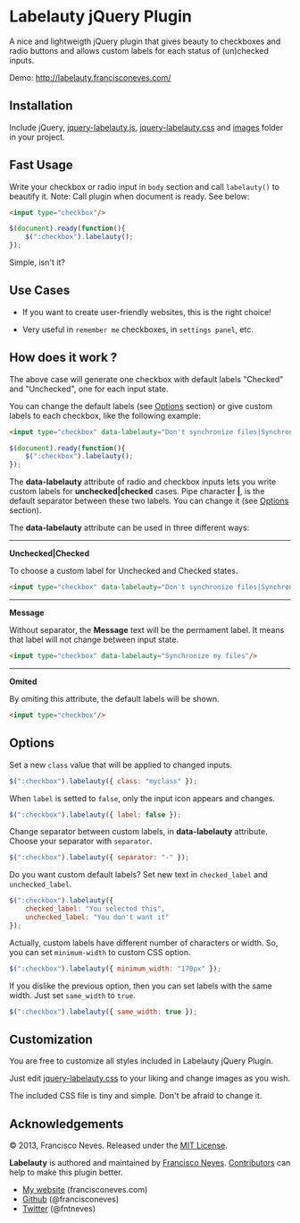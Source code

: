 Labelauty jQuery Plugin
=========

A nice and lightweigth jQuery plugin that gives beauty to checkboxes and 
radio buttons and allows custom labels for each status of (un)checked inputs.

Demo: http://labelauty.francisconeves.com/


Installation
------------

Include jQuery, [jquery-labelauty.js], [jquery-labelauty.css] and [images] folder in your project.


Fast Usage
-----------

Write your checkbox or radio input in `body` section and call `labelauty()` to beautify it.
Note: Call plugin when document is ready. See below:

~~~ html
<input type="checkbox"/>
~~~

~~~ js
$(document).ready(function(){
	$(":checkbox").labelauty();
});
~~~

Simple, isn't it?


Use Cases
----------

 * If you want to create user-friendly websites, this is the right choice!

 * Very useful in `remember me` checkboxes, in `settings panel`, etc.


How does it work ?
--------------

The above case will generate one checkbox with default 
labels "Checked" and "Unchecked", one for each input state.

You can change the default labels (see [Options] section) or 
give custom labels to each checkbox, like the following example:

~~~ html
<input type="checkbox" data-labelauty="Don't synchronize files|Synchronize my files"/>
~~~

~~~ js
$(document).ready(function(){
	$(":checkbox").labelauty();
});
~~~

The __data-labelauty__ attribute of radio and checkbox inputs lets you write custom labels for __unchecked|checked__ cases.
Pipe character __|__, is the default separator between these two labels. You can change it (see [Options] section).




The __data-labelauty__ attribute can be used in three different ways:
__________
__Unchecked|Checked__

To choose a custom label for Unchecked and Checked states.

~~~ html
<input type="checkbox" data-labelauty="Don't synchronize files|Synchronize my files"/>
~~~
__________
__Message__

Without separator, the __Message__ text will be the permament label. It means that label will not change between input state.

~~~ html
<input type="checkbox" data-labelauty="Synchronize my files"/>
~~~
__________
__Omited__

By omiting this attribute, the default labels will be shown.

~~~ html
<input type="checkbox"/>
~~~


Options
-------------

Set a new `class` value that will be applied to changed inputs.

~~~ js
$(":checkbox").labelauty({ class: "myclass" });
~~~

When `label` is setted to `false`, only the input icon appears and changes.

~~~ js
$(":checkbox").labelauty({ label: false });
~~~

Change separator between custom labels, in __data-labelauty__ attribute.
Choose your separator with `separator`.

~~~ js
$(":checkbox").labelauty({ separator: "-" });
~~~

Do you want custom default labels?
Set new text in `checked_label` and `unchecked_label`.

~~~ js
$(":checkbox").labelauty({
	checked_label: "You selected this",
	unchecked_label: "You don't want it"
});
~~~

Actually, custom labels have different number of characters or width.
So, you can set `minimum-width` to custom CSS option.

~~~ js
$(":checkbox").labelauty({ minimum_width: "170px" });
~~~

If you dislike the previous option, then you can set labels with the same width.
Just set `same_width` to `true`.

~~~ js
$(":checkbox").labelauty({ same_width: true });
~~~


Customization
-------------

You are free to customize all styles included in Labelauty jQuery Plugin.

Just edit [jquery-labelauty.css] to your liking and change images as you wish.


The included CSS file is tiny and simple. Don't be afraid to change it.


Acknowledgements
----------------

© 2013, Francisco Neves. Released under the [MIT License](License.md).

**Labelauty** is authored and maintained by [Francisco Neves][francisconeves].
[Contributors][c] can help to make this plugin better.

 * [My website](http://francisconeves.com) (francisconeves.com)
 * [Github](http://github.com/francisconeves) (@francisconeves)
 * [Twitter](http://twitter.com/fntneves) (@fntneves)

[francisconeves]: http://www.francisconeves.com
[c]:   http://github.com/francisconeves/labelauty-jquery/contributors
[jquery-labelauty.js]: https://github.com/francisconeves/labelauty-jquery/blob/master/source/jquery-labelauty.js
[jquery-labelauty.css]: https://github.com/francisconeves/labelauty-jquery/blob/master/source/jquery-labelauty.css
[images]: https://github.com/francisconeves/labelauty-jquery/tree/master/source/images
[Options]: https://github.com/francisconeves/labelauty-jquery#options

